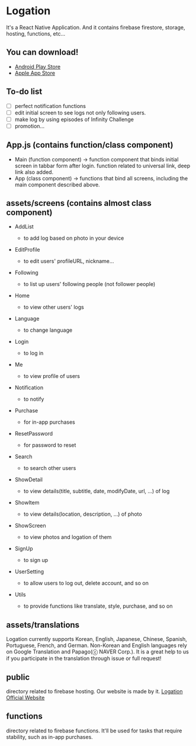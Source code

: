 # Logation
It's a React Native Application. And it contains firebase firestore, storage, hosting, functions, etc...

## You can download!
- [Android Play Store](https://play.google.com/store/apps/details?id=com.hyla981020.logory)
- [Apple App Store](https://apps.apple.com/us/app/logation-with-map-and-photo/id1508263544)

## To-do list
- [ ] perfect notification functions
- [ ] edit initial screen to see logs not only following users.
- [ ] make log by using episodes of Infinity Challenge
- [ ] promotion...

## App.js (contains function/class component)
- Main (function component) -> function component that binds initial screen in tabbar form after login. function related to universal link, deep link also added.
- App (class component) -> functions that bind all screens, including the main component described above.

## assets/screens (contains almost class component)
- AddList
  - to add log based on photo in your device

- EditProfile
  - to edit users' profileURL, nickname...

- Following
  - to list up users' following people (not follower people)

- Home
  - to view other users' logs

- Language
  - to change language

- Login
  - to log in

- Me
  - to view profile of users

- Notification
  - to notify

- Purchase
  - for in-app purchases

- ResetPassword
  - for password to reset

- Search
  - to search other users

- ShowDetail
  - to view details(title, subtitle, date, modifyDate, url, ...) of log

- ShowItem
  - to view details(location, description, ...) of photo

- ShowScreen
  - to view photos and logation of them

- SignUp
  - to sign up

- UserSetting
  - to allow users to log out, delete account, and so on

- Utils
  - to provide functions like translate, style, purchase, and so on

## assets/translations
Logation currently supports Korean, English, Japanese, Chinese, Spanish, Portuguese, French, and German. Non-Korean and English languages rely on Google Translation and Papago(ⓒ NAVER Corp.). It is a great help to us if you participate in the translation through issue or full request!

## public
directory related to firebase hosting. Our website is made by it.
[Logation Official Website](https://travelog-4e274.web.app/)

## functions
directory related to firebase functions. It'll be used for tasks that require stability, such as in-app purchases.

